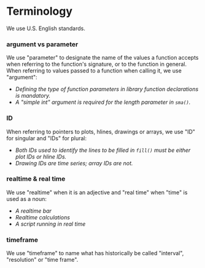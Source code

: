 # Terminology

We use U.S. English standards.

### argument vs parameter
We use "parameter" to designate the name of the values a function accepts when referring to the function's signature, or to the function in general. 
When referring to values passed to a function when calling it, we use "argument":
- *Defining the type of function parameters in library function declarations is mandatory.*
- *A "simple int" argument is required for the length parameter in ``sma()``.*

### ID
When referring to pointers to plots, hlines, drawings or arrays, we use "ID" for singular and "IDs" for plural:
- *Both IDs used to identify the lines to be filled in ``fill()`` must be either plot IDs or hline IDs.*
- *Drawing IDs are time series; array IDs are not.*

### realtime & real time
We use "realtime" when it is an adjective and "real time" when "time" is used as a noun:
- *A realtime bar*
- *Realtime calculations*
- *A script running in real time*

### timeframe
We use "timeframe" to name what has historically be called "interval", "resolution" or "time frame".
